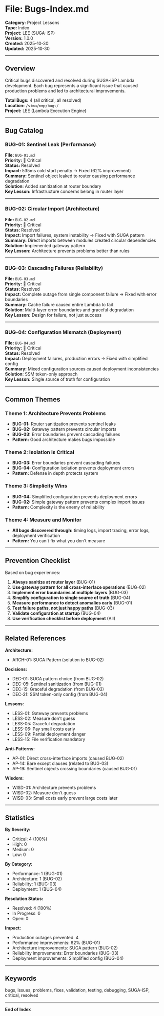 # File: Bugs-Index.md

**Category:** Project Lessons  
**Type:** Index  
**Project:** LEE (SUGA-ISP)  
**Version:** 1.0.0  
**Created:** 2025-10-30  
**Updated:** 2025-10-30

---

## Overview

Critical bugs discovered and resolved during SUGA-ISP Lambda development. Each bug represents a significant issue that caused production problems and led to architectural improvements.

**Total Bugs:** 4 (all critical, all resolved)  
**Location:** `/sima/nmp/bugs/`  
**Project:** LEE (Lambda Execution Engine)

---

## Bug Catalog

### BUG-01: Sentinel Leak (Performance)
**File:** `BUG-01.md`  
**Priority:** 🔴 Critical  
**Status:** Resolved  
**Impact:** 535ms cold start penalty → Fixed (62% improvement)  
**Summary:** Sentinel object leaked to router causing performance degradation  
**Solution:** Added sanitization at router boundary  
**Key Lesson:** Infrastructure concerns belong in router layer

---

### BUG-02: Circular Import (Architecture)
**File:** `BUG-02.md`  
**Priority:** 🔴 Critical  
**Status:** Resolved  
**Impact:** Import failures, system instability → Fixed with SUGA pattern  
**Summary:** Direct imports between modules created circular dependencies  
**Solution:** Implemented gateway pattern  
**Key Lesson:** Architecture prevents problems better than rules

---

### BUG-03: Cascading Failures (Reliability)
**File:** `BUG-03.md`  
**Priority:** 🔴 Critical  
**Status:** Resolved  
**Impact:** Complete outage from single component failure → Fixed with error boundaries  
**Summary:** Cache failure caused entire Lambda to fail  
**Solution:** Multi-layer error boundaries and graceful degradation  
**Key Lesson:** Design for failure, not just success

---

### BUG-04: Configuration Mismatch (Deployment)
**File:** `BUG-04.md`  
**Priority:** 🔴 Critical  
**Status:** Resolved  
**Impact:** Deployment failures, production errors → Fixed with simplified config  
**Summary:** Mixed configuration sources caused deployment inconsistencies  
**Solution:** SSM token-only approach  
**Key Lesson:** Single source of truth for configuration

---

## Common Themes

### Theme 1: Architecture Prevents Problems
- **BUG-01:** Router sanitization prevents sentinel leaks
- **BUG-02:** Gateway pattern prevents circular imports
- **BUG-03:** Error boundaries prevent cascading failures
- **Pattern:** Good architecture makes bugs impossible

### Theme 2: Isolation is Critical
- **BUG-03:** Error boundaries prevent cascading failures
- **BUG-04:** Configuration isolation prevents deployment errors
- **Pattern:** Defense in depth protects system

### Theme 3: Simplicity Wins
- **BUG-04:** Simplified configuration prevents deployment errors
- **BUG-02:** Simple gateway pattern prevents complex import issues
- **Pattern:** Complexity is the enemy of reliability

### Theme 4: Measure and Monitor
- **All bugs discovered through:** timing logs, import tracing, error logs, deployment verification
- **Pattern:** You can't fix what you don't measure

---

## Prevention Checklist

Based on bug experiences:

1. **Always sanitize at router layer** (BUG-01)
2. **Use gateway pattern for all cross-interface operations** (BUG-02)
3. **Implement error boundaries at multiple layers** (BUG-03)
4. **Simplify configuration to single source of truth** (BUG-04)
5. **Measure performance to detect anomalies early** (BUG-01)
6. **Test failure paths, not just happy paths** (BUG-03)
7. **Validate configuration at startup** (BUG-04)
8. **Use verification checklist before deployment** (All)

---

## Related References

**Architecture:**
- ARCH-01: SUGA Pattern (solution to BUG-02)

**Decisions:**
- DEC-01: SUGA pattern choice (from BUG-02)
- DEC-05: Sentinel sanitization (from BUG-01)
- DEC-15: Graceful degradation (from BUG-03)
- DEC-21: SSM token-only config (from BUG-04)

**Lessons:**
- LESS-01: Gateway prevents problems
- LESS-02: Measure don't guess
- LESS-05: Graceful degradation
- LESS-06: Pay small costs early
- LESS-09: Partial deployment danger
- LESS-15: File verification mandatory

**Anti-Patterns:**
- AP-01: Direct cross-interface imports (caused BUG-02)
- AP-14: Bare except clauses (related to BUG-03)
- AP-19: Sentinel objects crossing boundaries (caused BUG-01)

**Wisdom:**
- WISD-01: Architecture prevents problems
- WISD-02: Measure don't guess
- WISD-03: Small costs early prevent large costs later

---

## Statistics

**By Severity:**
- Critical: 4 (100%)
- High: 0
- Medium: 0
- Low: 0

**By Category:**
- Performance: 1 (BUG-01)
- Architecture: 1 (BUG-02)
- Reliability: 1 (BUG-03)
- Deployment: 1 (BUG-04)

**Resolution Status:**
- Resolved: 4 (100%)
- In Progress: 0
- Open: 0

**Impact:**
- Production outages prevented: 4
- Performance improvements: 62% (BUG-01)
- Architecture improvements: SUGA pattern (BUG-02)
- Reliability improvements: Error boundaries (BUG-03)
- Deployment improvements: Simplified config (BUG-04)

---

## Keywords

bugs, issues, problems, fixes, validation, testing, debugging, SUGA-ISP, critical, resolved

---

**End of Index**
